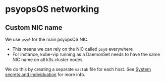 # psyopsOS networking

## Custom NIC name

We use `psy0` for the main psyopsOS NIC.

- This means we can rely on the NIC called `psy0` everywhere
- For instance, kube-vip running as a DaemonSet needs to have the same NIC name on all k3s cluster nodes

We do this by creating a separate `mactab` file for each host.
See [System secrets and individuation](./system-secrets-individuation.md) for more info.
